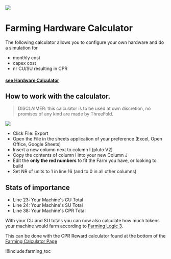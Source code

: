 ![](img/3node_example.png)

# Farming Hardware Calculator

The following calculator allows you to configure your own hardware and do a simulation for

- monthly cost
- capex cost
- nr CU/SU resulting in CPR


#### [see Hardware Calculator](https://secure.threefold.me/sheet/#/2/sheet/view/UyFs5dFBQWnyswB3RNMQO5Ojh-PkvBDdMTqvQs2IqpI/)

## How to work with the calculator.

> DISCLAIMER: this calculator is to be used at own discretion, no promises of any kind are made by ThreeFold. <BR>

![](img/farming_calc_export.png)

 - Click File: Export
 - Open the File in the sheets application of your preference (Excel, Open Office, Google Sheets)
 - Insert a new column next to column I (pluto V2)
 - Copy the contents of column I into your new Column J
 - Edit the **only the red numbers** to fit the Farm you have, or looking to build 
 - Set NR of units to 1 in line 16 (and to 0 in all other columns)

## Stats of importance

- Line 23: Your Machine's CU Total
- Line 24: Your Machine's SU Total
- Line 38: Your Machine's CPR Total


With your CU and SU totals you can now also calculate how much tokens your machine would farm according to [Farming Logic 3](farming_reward).

This can be done with the CPR Reward calculator found at the bottom of the [Farming Calculator Page](farming_calculator)


!!!include:farming_toc
